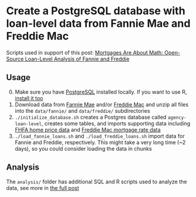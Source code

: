 # Create a PostgreSQL database with loan-level data from Fannie Mae and Freddie Mac

Scripts used in support of this post: [Mortgages Are About Math: Open-Source Loan-Level Analysis of Fannie and Freddie](http://toddwschneider.com/posts/mortgages-are-about-math-open-source-loan-level-analysis-of-fannie-and-freddie/)

## Usage

0. Make sure you have [PostgreSQL](https://www.postgresql.org/download/) installed locally. If you want to use R, [install it too](https://cran.rstudio.com/)
1. Download data from [Fannie Mae](http://www.fanniemae.com/portal/funding-the-market/data/loan-performance-data.html) and/or [Freddie Mac](http://www.freddiemac.com/news/finance/sf_loanlevel_dataset.html) and unzip all files into the `data/fannie/` and `data/freddie/` subdirectories
2. `./initialize_database.sh` creates a Postgres database called `agency-loan-level`, creates some tables, and imports supporting data including [FHFA home price data](https://www.fhfa.gov/DataTools/Downloads/Pages/House-Price-Index.aspx) and [Freddie Mac mortgage rate data](http://www.freddiemac.com/pmms/)
3. `./load_fannie_loans.sh` and `./load_freddie_loans.sh` import data for Fannie and Freddie, respectively. This might take a very long time (~2 days), so you could consider loading the data in chunks

## Analysis

The `analysis/` folder has additional SQL and R scripts used to analyze the data, see more in [the full post](http://toddwschneider.com/posts/mortgages-are-about-math-open-source-loan-level-analysis-of-fannie-and-freddie/)

